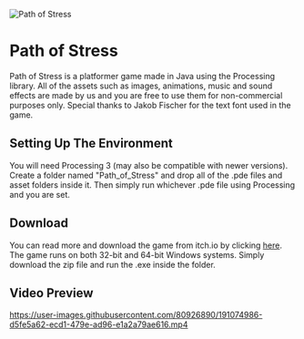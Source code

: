 ![Path of Stress](https://user-images.githubusercontent.com/80926890/192099828-2d7a3e32-5251-4524-b6ea-a16bfbee2683.jpg)
# Path of Stress
Path of Stress is a platformer game made in Java using the Processing library. All of the assets such as images, animations, music and sound effects are made by us and you are free to use them for non-commercial purposes only. Special thanks to Jakob Fischer for the text font used in the game.

## Setting Up The Environment
You will need Processing 3 (may also be compatible with newer versions). Create a folder named "Path_of_Stress" and drop all of the .pde files and asset folders inside it. Then simply run whichever .pde file using Processing and you are set.

## Download
You can read more and download the game from itch.io by clicking [here](https://sliencreation.itch.io/path-of-stress).
The game runs on both 32-bit and 64-bit Windows systems. Simply download the zip file and run the .exe inside the folder.

## Video Preview
https://user-images.githubusercontent.com/80926890/191074986-d5fe5a62-ecd1-479e-ad96-e1a2a79ae616.mp4

